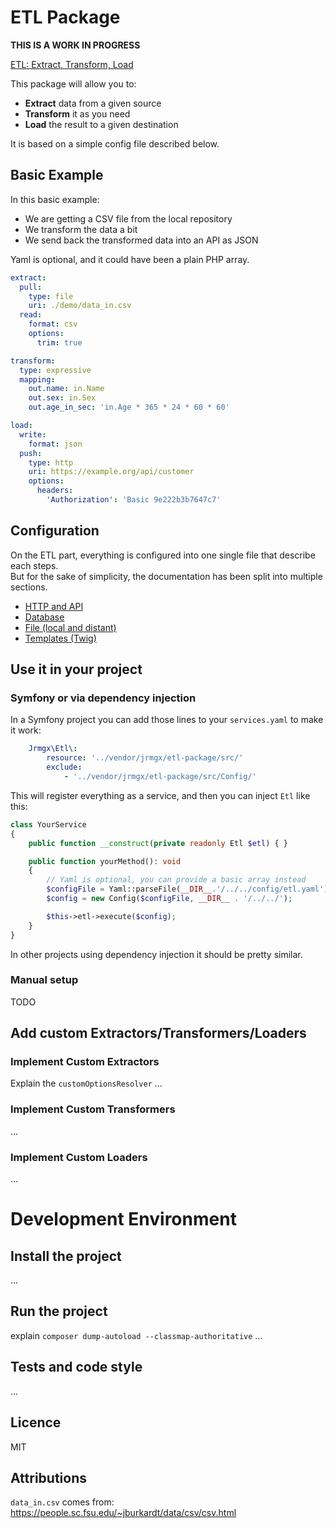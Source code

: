 # ETL Package

**THIS IS A WORK IN PROGRESS**

[ETL: Extract, Transform, Load](https://en.wikipedia.org/wiki/Extract,_transform,_load)

This package will allow you to:
- **Extract** data from a given source
- **Transform** it as you need
- **Load** the result to a given destination

It is based on a simple config file described below.

## Basic Example

In this basic example:
- We are getting a CSV file from the local repository
- We transform the data a bit
- We send back the transformed data into an API as JSON

Yaml is optional, and it could have been a plain PHP array.

```yaml
extract:
  pull:
    type: file
    uri: ./demo/data_in.csv
  read:
    format: csv
    options:
      trim: true

transform:
  type: expressive
  mapping:
    out.name: in.Name
    out.sex: in.Sex
    out.age_in_sec: 'in.Age * 365 * 24 * 60 * 60'

load:
  write:
    format: json
  push:
    type: http
    uri: https://example.org/api/customer
    options:
      headers:
        'Authorization': 'Basic 9e222b3b7647c7'
```

## Configuration

On the ETL part, everything is configured into one single file that describe each steps.  
But for the sake of simplicity, the documentation has been split into multiple sections.

- [HTTP and API](documentation/http.md)
- [Database](documentation/database.md)
- [File (local and distant)](documentation/file.md)
- [Templates (Twig)](documentation/twig.md)


## Use it in your project

### Symfony or via dependency injection

In a Symfony project you can add those lines to your `services.yaml` to make it work:
```yaml
    Jrmgx\Etl\:
        resource: '../vendor/jrmgx/etl-package/src/'
        exclude:
            - '../vendor/jrmgx/etl-package/src/Config/'
```

This will register everything as a service, and then you can inject `Etl` like this:
```php
class YourService 
{
    public function __construct(private readonly Etl $etl) { }

    public function yourMethod(): void 
    {
        // Yaml is optional, you can provide a basic array instead
        $configFile = Yaml::parseFile(__DIR__.'/../../config/etl.yaml');
        $config = new Config($configFile, __DIR__ . '/../../');

        $this->etl->execute($config);
    }
}
```

In other projects using dependency injection it should be pretty similar.

### Manual setup

TODO

## Add custom Extractors/Transformers/Loaders

### Implement Custom Extractors

Explain the `customOptionsResolver`
...

### Implement Custom Transformers

...

### Implement Custom Loaders

...

# Development Environment 

## Install the project

...

## Run the project

explain `composer dump-autoload --classmap-authoritative`
...

## Tests and code style

...

## Licence

MIT

## Attributions

`data_in.csv` comes from: https://people.sc.fsu.edu/~jburkardt/data/csv/csv.html
